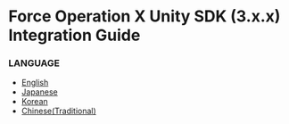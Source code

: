 # Force Operation X Unity SDK (3.x.x) Integration Guide

### LANGUAGE

* [English](./lang/en/README.md)
* [Japanese](./lang/ja/README.md)
* [Korean](./lang/ko/README.md)
* [Chinese(Traditional)](./lang/zh-tw/README.md)

